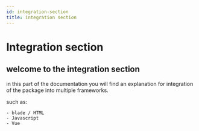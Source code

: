 ```yaml
---
id: integration-section
title: integration section
---
```


# Integration section

## welcome to the integration section

in this part of the documentation you will find an explanation for integration of the package into multiple frameworks.

such as:

    - blade / HTML
    - Javascript
    - Vue  
